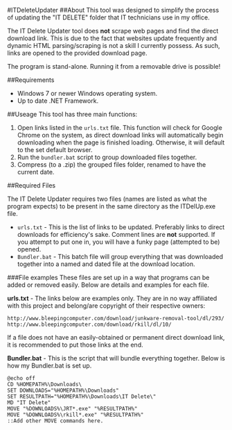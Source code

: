 #ITDeleteUpdater
##About
This tool was designed to simplify the process of updating the "IT DELETE" folder that IT technicians use in my office. 

The IT Delete Updater tool does **not** scrape web pages and find the direct download link. This is due to the fact that websites update frequently and dynamic HTML parsing/scraping is not a skill I currently possess. As such, links are opened to the provided download page.

The program is stand-alone. Running it from a removable drive is possible!

##Requirements
* Windows 7 or newer Windows operating system.
* Up to date .NET Framework.

##Useage
This tool has three main functions:

1. Open links listed in the `urls.txt` file. This function will check for Google Chrome on the system, as direct download links will automatically begin downloading when the page is finished loading. Otherwise, it will default to the set default browser.
2. Run the `bundler.bat` script to group downloaded files together.
3. Compress (to a .zip) the grouped files folder, renamed to have the current date.

##Required Files

The IT Delete Updater requires two files (names are listed as what the program expects) to be present in the same directory as the ITDelUp.exe file. 

* `urls.txt` - This is the list of links to be updated. Preferably links to direct downloads for efficiency's sake. Comment lines are **not** supported. If you attempt to put one in, you will have a funky page (attempted to be) opened. 
* `Bundler.bat` - This batch file will group everything that was downloaded together into a named and dated file at the download location.

###File examples
These files are set up in a way that programs can be added or removed easily. Below are details and examples for each file.

**urls.txt** - The links below are examples only. They are in no way affiliated with this project and belong/are copyright of their respective owners:
```
http://www.bleepingcomputer.com/download/junkware-removal-tool/dl/293/
http://www.bleepingcomputer.com/download/rkill/dl/10/
```

If a file does not have an easily-obtained or permanent direct download link, it is recommended to put those links at the end.

**Bundler.bat** - This is the script that will bundle everything together. Below is how my Bundler.bat is set up.
```
@echo off
CD %HOMEPATH%\Downloads\
SET DOWNLOADS="%HOMEPATH%\Downloads"
SET RESULTPATH="%HOMEPATH%\Downloads\IT Delete\"
MD "IT Delete"
MOVE "%DOWNLOADS%\JRT*.exe" "%RESULTPATH%"
MOVE "%DOWNLOADS%\rkill*.exe" "%RESULTPATH%"
::Add other MOVE commands here.
```
